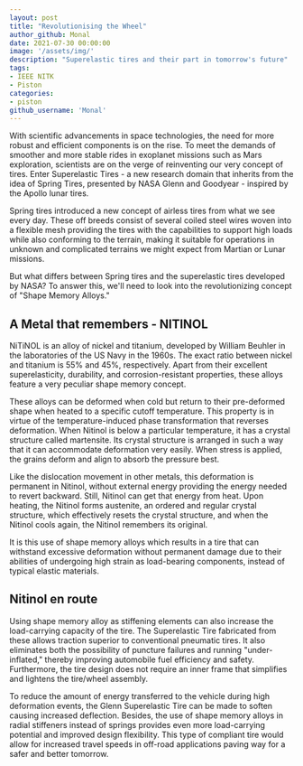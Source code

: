 ```yaml
---
layout: post
title: "Revolutionising the Wheel"
author_github: Monal
date: 2021-07-30 00:00:00
image: '/assets/img/'
description: "Superelastic tires and their part in tomorrow's future"
tags:
- IEEE NITK
- Piston
categories:
- piston
github_username: 'Monal'
---
```


With scientific advancements in space technologies, the need for more robust and efficient components is on the rise. To meet the demands of smoother and more stable rides in exoplanet missions such as Mars exploration, scientists are on the verge of reinventing our very concept of tires. Enter Superelastic Tires - a new research domain that inherits from the idea of Spring Tires, presented by NASA Glenn and Goodyear - inspired by the Apollo lunar tires.

Spring tires introduced a new concept of airless tires from what we see every day. These off breeds consist of several coiled steel wires woven into a flexible mesh providing the tires with the capabilities to support high loads while also conforming to the terrain, making it suitable for operations in unknown and complicated terrains we might expect from Martian or Lunar missions.

But what differs between Spring tires and the superelastic tires developed by NASA? To answer this, we'll need to look into the revolutionizing concept of "Shape Memory Alloys."

## A Metal that remembers - NITINOL

NiTiNOL is an alloy of nickel and titanium, developed by William Beuhler in the laboratories of the US Navy in the 1960s. The exact ratio between nickel and titanium is 55% and 45%, respectively. Apart from their excellent superelasticity, durability, and corrosion-resistant properties, these alloys feature a very peculiar shape memory concept.

These alloys can be deformed when cold but return to their pre-deformed shape when heated to a specific cutoff temperature. This property is in virtue of the temperature-induced phase transformation that reverses deformation. When Nitinol is below a particular temperature, it has a crystal structure called martensite. Its crystal structure is arranged in such a way that it can accommodate deformation very easily. When stress is applied, the grains deform and align to absorb the pressure best.

Like the dislocation movement in other metals, this deformation is permanent in Nitinol, without external energy providing the energy needed to revert backward. Still, Nitinol can get that energy from heat. Upon heating, the Nitinol forms austenite, an ordered and regular crystal structure, which effectively resets the crystal structure, and when the Nitinol cools again, the Nitinol remembers its original.

It is this use of shape memory alloys which results in a tire that can withstand excessive deformation without permanent damage due to their abilities of undergoing high strain as load-bearing components, instead of typical elastic materials.

## Nitinol en route

Using shape memory alloy as stiffening elements can also increase the load-carrying capacity of the tire. The Superelastic Tire fabricated from these allows traction superior to conventional pneumatic tires. It also eliminates both the possibility of puncture failures and running "under-inflated," thereby improving automobile fuel efficiency and safety. Furthermore, the tire design does not require an inner frame that simplifies and lightens the tire/wheel assembly.

To reduce the amount of energy transferred to the vehicle during high deformation events, the Glenn Superelastic Tire can be made to soften causing increased deflection. Besides, the use of shape memory alloys in radial stiffeners instead of springs provides even more load-carrying potential and improved design flexibility. This type of compliant tire would allow for increased travel speeds in off-road applications paving way for a safer and better tomorrow.
